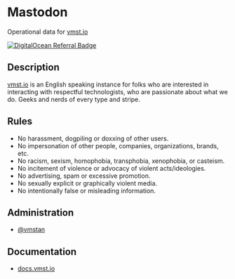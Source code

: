 # Mastodon
Operational data for [vmst.io](https://vmst.io)

[![DigitalOcean Referral Badge](https://web-platforms.sfo2.cdn.digitaloceanspaces.com/WWW/Badge%201.svg)](https://www.digitalocean.com/?refcode=6c1d754bacec&utm_campaign=Referral_Invite&utm_medium=Referral_Program&utm_source=badge)

## Description
[vmst.io](https://vmst.io) is an English speaking instance for folks who are interested in interacting with respectful technologists, who are passionate about what we do. Geeks and nerds of every type and stripe.

## Rules
- No harassment, dogpiling or doxxing of other users.
- No impersonation of other people, companies, organizations, brands, etc.
- No racism, sexism, homophobia, transphobia, xenophobia, or casteism.
- No incitement of violence or advocacy of violent acts/ideologies.
- No advertising, spam or excessive promotion.
- No sexually explicit or graphically violent media.
- No intentionally false or misleading information.

## Administration

- <a rel="me" href="https://vmst.io/@vmstan">@vmstan</a>

## Documentation

- [docs.vmst.io](https://docs.vmst.io)